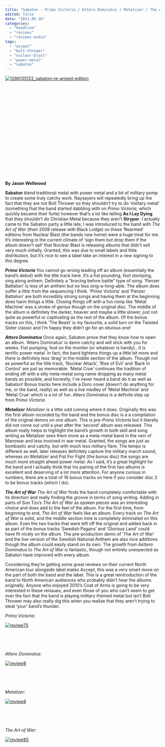 ```yaml
---
title: "Sabaton - Primo Victoria / Attero Dominatus / Metalizer / The Art of War [ReArmed Editions]"
edited: false
date: "2011-05-10"
categories:
  - "headline"
  - "reviews"
  - "reviews-audio"
tags:
  - "accept"
  - "bolt-thrower"
  - "nuclear-blast"
  - "power-metal"
  - "sabaton"
---
```


[![](http://www.hellbound.ca/wp-content/uploads/2011/05/1286135122_sabaton-re-armed-edition.jpg "1286135122_sabaton-re-armed-edition")](http://www.hellbound.ca/wp-content/uploads/2011/05/1286135122_sabaton-re-armed-edition.jpg)

 

 

 

 

 

 

 

 

 

 

**By Jason Wellwood**

**Sabaton** blend traditional metal with power metal and a bit of military pomp to create some truly catchy work. Naysayers will repeatedly bring up the fact that they are not Bolt Thrower so they shouldn’t try to do ‘military metal’ (something that the band started dabbling with on _Primo Victoria_, which quickly became their forte) however that’s a lot like telling **As I Lay Dying** that they shouldn’t do Christian Metal because they aren’t **Stryper**. I actually came to the Sabaton party a little late, I was introduced to the band with _The Art of War_ (their 2008 release with Black Lodge) so these ‘Rearmed’ editions from Nuclear Blast (the bands new home) were a huge treat for me. It’s interesting in the current climate of ‘sign them but drop them if the album doesn’t sell’ that Nuclear Blast is releasing albums that didn’t sell very much initially. Granted, this was due to small labels and little distribution, but it’s nice to see a label take an interest in a new signing to this degree.

**_Primo Victoria_** You cannot go wrong leading off an album (essentially the band’s debut) with the title track here. It’s a fist pounding, foot stomping, sing along anthem. Definitely a “bracing before battle” type of song. ‘Panzer Battalion’ is less of an anthem but no less sing-a-long-able. The album does suffer a little from the sequencing I think. ‘Primo Victoria’ and ‘Panzer Battalion’ are both incredibly strong songs and having them at the beginning does harm things a little. Closing things off with a fun romp like ‘Metal Machine’ was a stroke of genius though on the original disc. The middle of the album is definitely the darker, heavier and maybe a little slower, just not quite as powerful or captivating as the rest of the album. Of the bonus tracks on this, I think ‘The Beast’ is my favourite, a solid turn on the Twisted Sister classic and I’m happy they didn’t go for an obvious one!

**_Attero Dominatus_** Once again, Sabaton prove that they know how to open an album. ‘Attero Dominatus’ is damn catchy and will stick with you for weeks. Fist pumping, foot on the monitor (or whatever is handy)...it is terrific power metal. In fact, the band tightens things up a little bit more and there is definitely less ‘drag’ in the middle section of the album. Though not as powerful as the title track, ‘Nuclear Attack’, ‘Rise of Evil’ and ‘Back In Control’ are just as memorable. ‘Metal Crue’ continues the tradition of ending off with a silly meta-metal song name dropping as many metal bands as possible, and honestly, I’ve never heard a band do it as well as Sabaton! Bonus tracks here include a Doro cover (doesn’t do anything for me, or the band, really) as well as a live medley of ‘Metal Machine’ and ‘Metal Crue’ which is a lot of fun. _Attero Dominatus_ is a definite step up from _Primo Victoria._

**_Metalizer_** _Metalizer_ is a little odd coming where it does. Originally this was the first album recorded by the band and the bonus disc is a a compilation of the original demos on one album. This is pre-_Primo Victoria_ but it literally did not come out until a year after the ‘second’ album was released. This album really helps to highlight the band’s growth in both skill and song writing as Metalizer sees them more as a meta-metal band in the vein of Manowar and less involved in war metal. Granted, the songs are just as bombastic and catchy, but with much less military flare. The tempo is different as well, later releases definitely capture the military march sound, whereas on _Metalizer_ and Fist For Fight (the bonus disc) the songs are much more straight ahead power metal. As I said, it’s a great highlight for the band and I actually think that his pairing of the first two albums is excellent and deserving of a lot more attention. For anyone curious in numbers, there are a total of 16 bonus tracks on here if you consider disc 2 to be bonus tracks (which I do).

**_The Art of War_** _The Art of War_ finds the band completely comfortable with its direction and really finding the groove in terms of song writing. Adding in parts of Sun Tzu’s _The Art of War_ as spoken pieces was an interesting choice and does add to the feel of the album. For the first time, from beginning to end, _The Art of War_ feels like an album. Every track on _The Art of War_ is solid, and the middle section mire is completely eliminated on this album. Even the two tracks that were left off the original and added back in as part of the bonus tracks ‘Swedish Pagans’ and ‘Glorious Land’ could have fit nicely on the album. The pre-production demo of ‘The Art of War’ and the live version of the Swedish National Anthem are also nice additions though the album could easily stand on its own. The growth from _Aettero Dominatus_ to _The Art of War_ is fantastic, though not entirely unexpected as Sabaton have improved with every album.

Considering they’re getting some great reviews on their current North American tour alongside label mates Accept, this was a very smart move on the part of both the band and the label. This is a great reintroduction of the band to North American audiences who probably didn’t hear the albums originally. Anyone who enjoyed 2010’s Coat of Arms is going to be very interested in these reissues, and even those of you who can’t seem to get over the fact that the band is playing military themed metal but isn’t Bolt Thrower may also really dig this when you realize that they aren’t trying to steal ‘your’ band’s thunder.

_Primo Victoria:_

[![](http://www.hellbound.ca/wp-content/uploads/2009/09/review75.png "review75")](http://www.hellbound.ca/wp-content/uploads/2009/09/review75.png)

 

 

_Attero Dominatus:_

[![](http://www.hellbound.ca/wp-content/uploads/2009/07/review8.png "review8")](http://www.hellbound.ca/wp-content/uploads/2009/07/review8.png)

 

 

_Metalizer:_

[![](http://www.hellbound.ca/wp-content/uploads/2009/07/review8.png "review8")](http://www.hellbound.ca/wp-content/uploads/2009/07/review8.png)

 

 

_The Art of War:_

[![](http://www.hellbound.ca/wp-content/uploads/2009/08/review85.png "review85")](http://www.hellbound.ca/wp-content/uploads/2009/08/review85.png)
